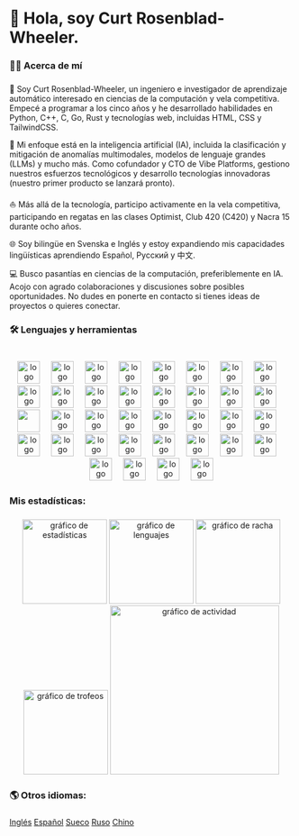 ###

# 👋 Hola, soy Curt Rosenblad-Wheeler.

###

### 👨‍💻 Acerca de mí

###

👋 Soy Curt Rosenblad-Wheeler, un ingeniero e investigador de aprendizaje automático interesado en ciencias de la computación y vela competitiva. Empecé a programar a los cinco años y he desarrollado habilidades en Python, C++, C, Go, Rust y tecnologías web, incluidas HTML, CSS y TailwindCSS.

🚀 Mi enfoque está en la inteligencia artificial (IA), incluida la clasificación y mitigación de anomalías multimodales, modelos de lenguaje grandes (LLMs) y mucho más. Como cofundador y CTO de Vibe Platforms, gestiono nuestros esfuerzos tecnológicos y desarrollo tecnologías innovadoras (nuestro primer producto se lanzará pronto).

⛵ Más allá de la tecnología, participo activamente en la vela competitiva, participando en regatas en las clases Optimist, Club 420 (C420) y Nacra 15 durante ocho años.

🌐 Soy bilingüe en Svenska e Inglés y estoy expandiendo mis capacidades lingüísticas aprendiendo Español, Русский y 中文.

💻 Busco pasantías en ciencias de la computación, preferiblemente en IA. Acojo con agrado colaboraciones y discusiones sobre posibles oportunidades. No dudes en ponerte en contacto si tienes ideas de proyectos o quieres conectar.

###

### 🛠 Lenguajes y herramientas

###

<br clear="both">

<div align="center">
  <img src="https://skillicons.dev/icons?i=aws" height="40" alt="logo de amazonwebservices"  />
  <img width="12" />
  <img src="https://skillicons.dev/icons?i=androidstudio" height="40" alt="logo de androidstudio"  />
  <img width="12" />
  <img src="https://skillicons.dev/icons?i=azure" height="40" alt="logo de azure"  />
  <img width="12" />
  <img src="https://skillicons.dev/icons?i=bash" height="40" alt="logo de bash"  />
  <img width="12" />
  <img src="https://skillicons.dev/icons?i=cloudflare" height="40" alt="logo de cloudflare"  />
  <img width="12" />
  <img src="https://skillicons.dev/icons?i=c" height="40" alt="logo de c"  />
  <img width="12" />
  <img src="https://skillicons.dev/icons?i=cpp" height="40" alt="logo de cplusplus"  />
  <img width="12" />
  <img src="https://skillicons.dev/icons?i=css" height="40" alt="logo de css3"  />
  <img width="12" />
  <img src="https://skillicons.dev/icons?i=django" height="40" alt="logo de django"  />
  <img width="12" />
  <img src="https://skillicons.dev/icons?i=docker" height="40" alt="logo de docker"  />
  <img width="12" />
  <img src="https://skillicons.dev/icons?i=fastapi" height="40" alt="logo de fastapi"  />
  <img width="12" />
  <img src="https://skillicons.dev/icons?i=figma" height="40" alt="logo de figma"  />
  <img width="12" />
  <img src="https://skillicons.dev/icons?i=git" height="40" alt="logo de git"  />
  <img width="12" />
  <img src="https://skillicons.dev/icons?i=github" height="40" alt="logo de github"  />
  <img width="12" />
  <img src="https://skillicons.dev/icons?i=go" height="40" alt="logo de go"  />
  <img width="12" />
  <img src="https://skillicons.dev/icons?i=gcp" height="40" alt="logo de googlecloud"  />
  <img width="12" />
  <img src="https://skillicons.dev/icons?i=graphql" height="40" alt"logo de graphql"  />
  <img width="12" />
  <img src="https://skillicons.dev/icons?i=kubernetes" height="40" alt="logo de kubernetes"  />
  <img width="12" />
  <img src="https://skillicons.dev/icons?i=latex" height="40" alt="logo de latex"  />
  <img width="12" />
  <img src="https://skillicons.dev/icons?i=linux" height="40" alt="logo de linux"  />
  <img width="12" />
  <img src="https://skillicons.dev/icons?i=md" height="40" alt="logo de markdown"  />
  <img width="12" />
  <img src="https://skillicons.dev/icons?i=mysql" height="40" alt="logo de mysql"  />
  <img width="12" />
  <img src="https://skillicons.dev/icons?i=nginx" height="40" alt="logo de nginx"  />
  <img width="12" />
  <img src="https://skillicons.dev/icons?i=postgres" height="40" alt="logo de postgresql"  />
  <img width="12" />
  <img src="https://skillicons.dev/icons?i=postman" height="40" alt="logo de postman"  />
  <img width="12" />
  <img src="https://skillicons.dev/icons?i=py" height="40" alt="logo de python"  />
  <img width="12" />
  <img src="https://skillicons.dev/icons?i=pytorch" height="40" alt="logo de pytorch"  />
  <img width="12" />
  <img src="https://skillicons.dev/icons?i=redis" height="40" alt="logo de redis"  />
  <img width="12" />
  <img src="https://skillicons.dev/icons?i=regex" height="40" alt="logo de regex"  />
  <img width="12" />
  <img src="https://skillicons.dev/icons?i=rocket" height="40" alt="logo de rocket"  />
  <img width="12" />
  <img src="https://skillicons.dev/icons?i=rust" height="40" alt="logo de rust"  />
  <img width="12" />
  <img src="https://skillicons.dev/icons?i=stackoverflow" height="40" alt="logo de stackoverflow"  />
  <img width="12" />
  <img src="https://skillicons.dev/icons?i=tensorflow" height="40" alt="logo de tensorflow"  />
  <img width="12" />
  <img src="https://skillicons.dev/icons?i=tailwind" height="40" alt="logo de tailwindcss"  />
  <img width="12" />
  <img src="https://skillicons.dev/icons?i=vscode" height="40" alt="logo de vscode"  />
  <img width="12" />
  <img src="https://skillicons.dev/icons?i=webpack" height="40" alt="logo de webpack"  />
</div>

###

### Mis estadísticas:

###

<div align="center">
  <img src="https://github-readme-stats.vercel.app/api?username=CurtMRosenbladWheeler&hide_title=true&hide_rank=false&show_icons=true&include_all_commits=true&count_private=true&disable_animations=false&theme=github_dark&locale=es&hide_border=true&order=1" height="150" alt="gráfico de estadísticas"  />
  <img src="https://github-readme-stats.vercel.app/api/top-langs?username=CurtMRosenbladWheeler&locale=es&hide_title=false&layout=compact&card_width=320&langs_count=5&theme=github_dark&hide_border=true&order=2" height="150" alt="gráfico de lenguajes"  />
  <img src="https://streak-stats.demolab.com?user=CurtMRosenbladWheeler&locale=es&mode=daily&theme=github_dark&hide_border=true&border_radius=5&order=3" height="150" alt="gráfico de racha"  />
  <img src="https://github-profile-trophy.vercel.app?username=CurtMRosenbladWheeler&theme=darkhub&column=5&row=2&margin-w=8&margin-h=8&no-bg=false&no-frame=true&order=4" height="150" alt="gráfico de trofeos"  />
  <img src="https://github-readme-activity-graph.vercel.app/graph?username=CurtMRosenbladWheeler&radius=16&theme=github-dark&area=true&order=5&hide_border=true&custom_title=Gráfico%20de%20Contribución" height="300" alt="gráfico de actividad"  />
</div>

###

### 🌎 Otros idiomas:

###
  [Inglés](README.md)
  [Español](README-ES.md)
  [Sueco](README-SV.md)
  [Ruso](README-RU.md)
  [Chino](README-ZH.md)
###

